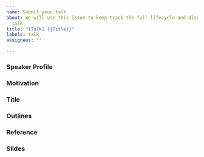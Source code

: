 ```yaml
---
name: Submit your talk
about: We will use this issue to keep track the full lifecycle and discussion of this
  talk
title: "[Talk] {{Title}}"
labels: talk
assignees: ''

---
```


<!-- 
Prerequisites: 
- You need to build a speaker profile through "Becoming a Speaker"

Our treatment to the talk submission:
- The talk submission process is completely transparent. The discussions, comment, suggestions would be posted in this issues transparently.
- We wouldn't reject any submission if the content meet public sector ethics.
- Try to get at least 2 thumb up 👍 in the submission from your network
- The more 👍 the higher priority to be scheduled if there are multiple talks at the same time.

Actions:
1. Please complete the required input
2. Please cross reference your speaker profile through GitHub issue system using `#`.

Advices:
- The English fluency is not the most critical part to let your audience understand your presentation.
- Speak slowly with well prepared point-by-point presentation slides could help you catch your audience attentions.
- We understand 15 minutes lightning talk is difficult to fresh speaker that have a lot of ideas.  Focus the most interesting part or most passionated part to deep dive. 
- Resonate with your audience through thought leadership, references and follow up discussion. You can discuss deeper with them in the networking sections or always refer them to this issues for further discussion.
-->

### Speaker Profile
<!-- required, cross reference to your speaker profile with `#`

You need to add a markdown list (`-`) to display your name from the issues.

Example:
- #{{issues number}}
 -->

### Motivation
<!-- required, why you want to share this talk? -->

### Title
<!-- required -->

### Outlines
<!-- required

Example:
- outline 1
- outline 2
- outline 3
-->

### Reference
<!-- optional -->


### Slides
<!-- optional, 
Audience loves to see your slides and for historical reference. There are two options

1. Export it in PDF with compression (size limit <= 10MB)
2. Commit it into the repository and create pull request and mention this issue (size limit <= 50MB). 
-->
